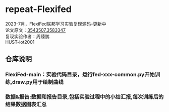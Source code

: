 # repeat-Flexifed
2023-7月，FlexiFed联邦学习实验复现源码-更新中  
论文原文：[3543507.3583347](https://dl.acm.org/doi/10.1145/3543507.3583347)  
复现实验作者：周臻鹏  
HUST-iot2001  
## 仓库说明  
### FlexiFed-main：实验代码目录，运行fed-xxx-common.py开始训练,draw.py用于绘制曲线  
### 数据&报告:数据和报告目录,包括实验过程中的小结汇报,每次训练后的结果数据图表汇总